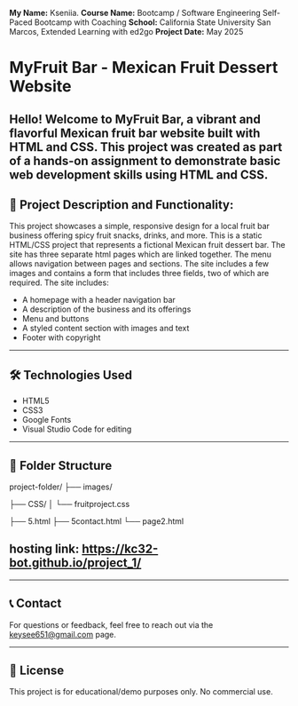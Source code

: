 **My Name:** Kseniia. 
**Course Name:** Bootcamp  /  Software Engineering Self-Paced Bootcamp with Coaching
**School:** California State University San Marcos, Extended Learning with ed2go
**Project Date:** May 2025


#  MyFruit Bar - Mexican Fruit Dessert Website
Hello! Welcome to **MyFruit Bar**, a vibrant and flavorful Mexican fruit bar website built with HTML and CSS.
This project was created as part of a hands-on assignment to demonstrate basic web development skills using HTML and CSS.
---

## 📌 Project Description and Functionality: 
This project showcases a simple, responsive design for a local fruit bar business offering spicy fruit snacks, drinks, and more.
This is a static HTML/CSS project that represents a fictional Mexican fruit dessert bar.
The site has three separate html pages which are linked together. 
The menu allows navigation between pages and sections. The site includes a few images and contains a form that includes three fields, two of which are required.
The site includes:

- A homepage with a header navigation bar
- A description of the business and its offerings
- Menu and buttons
- A styled content section with images and text
- Footer with copyright
---
## 🛠️ Technologies Used

- HTML5
- CSS3
- Google Fonts
- Visual Studio Code for editing

---

## 📂 Folder Structure

project-folder/
├── images/

├── CSS/
│ └── fruitproject.css

├── 5.html
├── 5contact.html
└── page2.html


## hosting link:  https://kc32-bot.github.io/project_1/

---------------
## 📞 Contact

For questions or feedback, feel free to reach out via the keysee651@gmail.com page.

---

## 📃 License

This project is for educational/demo purposes only. No commercial use.

